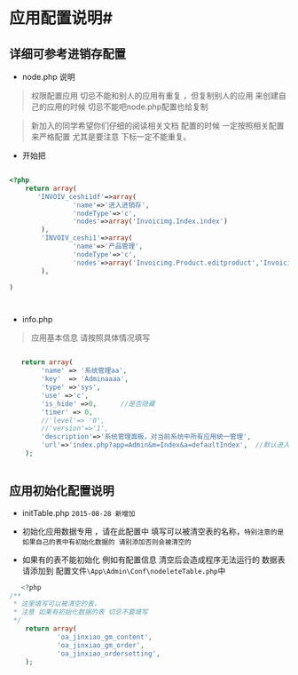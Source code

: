 # 应用配置说明#


## 详细可参考进销存配置 ##

- node.php 说明

>    权限配置应用  切忌不能和别人的应用有重复 ，但复制别人的应用 来创建自己的应用的时候 切忌不能吧node.php配置也给复制

> 新加入的同学希望你们仔细的阅读相关文档 配置的时候 一定按照相关配置来严格配置
> 尤其是要注意 下标一定不能重复。

- 开始把

``` php

<?php
    return array(
       'INVOIV_ceshi1df'=>array(
                'name'=>'进入进销存',
                'nodeType'=>'c',
                'nodes'=>array('Invoicimg.Index.index')
        ),
        'INVOIV_ceshi1'=>array(
                'name'=>'产品管理',
                'nodeType'=>'c',
                'nodes'=>array('Invoicimg.Product.editproduct','Invoicimg.Product.updataFormat')
        ),

)




```

- info.php


>   应用基本信息 请按照具体情况填写

```` php

   return array(
        'name' => '系统管理aa',
        'key'  => 'Adminaaaa',
        'type' =>'sys',
        'use' =>'c',
        'is_hide' =>0,      //是否隐藏
		'timer' => 0,
        //'level'=> '0',
        //'version'=>'1',
        'description'=>'系统管理面板，对当前系统中所有应用统一管理',
        'url'=>'index.php?app=Admin&m=Index&a=defaultIndex',  //默认进入应用路径
    );



````

## 应用初始化配置说明 

-  initTable.php   `2015-08-28 新增加`

-  初始化应用数据专用  ，请在此配置中 填写可以被清空表的名称，`特别注意的是 如果自己的表中有初始化数据的 请别添加否则会被清空的`

- 如果有的表不能初始化 例如有配置信息  清空后会造成程序无法运行的 数据表 请添加到 配置文件`\App\Admin\Conf\nodeleteTable.php`中


```` php
   <?php
/**
 * 这里填写可以被清空的表，
 * 注意 如果有初始化数据的表 切忌不要填写
 */
    return array(
            'oa_jinxiao_gm_content',
            'oa_jinxiao_gm_order',
            'oa_jinxiao_ordersetting',
    );


````
